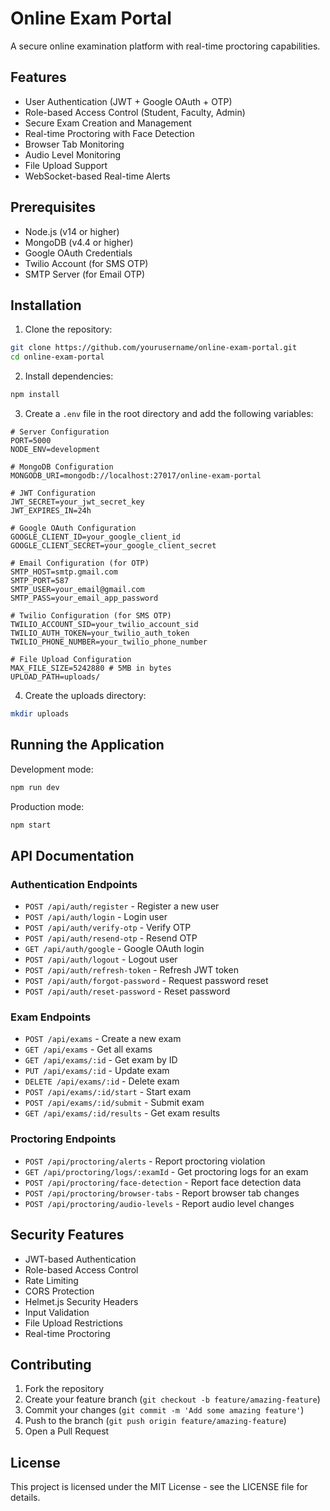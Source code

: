 # Online Exam Portal

A secure online examination platform with real-time proctoring capabilities.

## Features

- User Authentication (JWT + Google OAuth + OTP)
- Role-based Access Control (Student, Faculty, Admin)
- Secure Exam Creation and Management
- Real-time Proctoring with Face Detection
- Browser Tab Monitoring
- Audio Level Monitoring
- File Upload Support
- WebSocket-based Real-time Alerts

## Prerequisites

- Node.js (v14 or higher)
- MongoDB (v4.4 or higher)
- Google OAuth Credentials
- Twilio Account (for SMS OTP)
- SMTP Server (for Email OTP)

## Installation

1. Clone the repository:
```bash
git clone https://github.com/yourusername/online-exam-portal.git
cd online-exam-portal
```

2. Install dependencies:
```bash
npm install
```

3. Create a `.env` file in the root directory and add the following variables:
```env
# Server Configuration
PORT=5000
NODE_ENV=development

# MongoDB Configuration
MONGODB_URI=mongodb://localhost:27017/online-exam-portal

# JWT Configuration
JWT_SECRET=your_jwt_secret_key
JWT_EXPIRES_IN=24h

# Google OAuth Configuration
GOOGLE_CLIENT_ID=your_google_client_id
GOOGLE_CLIENT_SECRET=your_google_client_secret

# Email Configuration (for OTP)
SMTP_HOST=smtp.gmail.com
SMTP_PORT=587
SMTP_USER=your_email@gmail.com
SMTP_PASS=your_email_app_password

# Twilio Configuration (for SMS OTP)
TWILIO_ACCOUNT_SID=your_twilio_account_sid
TWILIO_AUTH_TOKEN=your_twilio_auth_token
TWILIO_PHONE_NUMBER=your_twilio_phone_number

# File Upload Configuration
MAX_FILE_SIZE=5242880 # 5MB in bytes
UPLOAD_PATH=uploads/
```

4. Create the uploads directory:
```bash
mkdir uploads
```

## Running the Application

Development mode:
```bash
npm run dev
```

Production mode:
```bash
npm start
```

## API Documentation

### Authentication Endpoints

- `POST /api/auth/register` - Register a new user
- `POST /api/auth/login` - Login user
- `POST /api/auth/verify-otp` - Verify OTP
- `POST /api/auth/resend-otp` - Resend OTP
- `GET /api/auth/google` - Google OAuth login
- `POST /api/auth/logout` - Logout user
- `POST /api/auth/refresh-token` - Refresh JWT token
- `POST /api/auth/forgot-password` - Request password reset
- `POST /api/auth/reset-password` - Reset password

### Exam Endpoints

- `POST /api/exams` - Create a new exam
- `GET /api/exams` - Get all exams
- `GET /api/exams/:id` - Get exam by ID
- `PUT /api/exams/:id` - Update exam
- `DELETE /api/exams/:id` - Delete exam
- `POST /api/exams/:id/start` - Start exam
- `POST /api/exams/:id/submit` - Submit exam
- `GET /api/exams/:id/results` - Get exam results

### Proctoring Endpoints

- `POST /api/proctoring/alerts` - Report proctoring violation
- `GET /api/proctoring/logs/:examId` - Get proctoring logs for an exam
- `POST /api/proctoring/face-detection` - Report face detection data
- `POST /api/proctoring/browser-tabs` - Report browser tab changes
- `POST /api/proctoring/audio-levels` - Report audio level changes

## Security Features

- JWT-based Authentication
- Role-based Access Control
- Rate Limiting
- CORS Protection
- Helmet.js Security Headers
- Input Validation
- File Upload Restrictions
- Real-time Proctoring

## Contributing

1. Fork the repository
2. Create your feature branch (`git checkout -b feature/amazing-feature`)
3. Commit your changes (`git commit -m 'Add some amazing feature'`)
4. Push to the branch (`git push origin feature/amazing-feature`)
5. Open a Pull Request

## License

This project is licensed under the MIT License - see the LICENSE file for details. 
